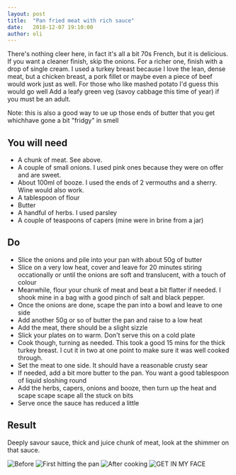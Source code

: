 ```yaml
---
layout: post
title:  "Pan fried meat with rich sauce"
date:   2018-12-07 19:10:00
author: oli
---
```


There's nothing cleer here, in fact it's all a bit 70s French, but it is delicious.  If you want a cleaner finish, skip the onions.  For a richer one, finish with a drop of single cream.  I used a turkey breast because I love the lean, dense meat, but a chicken breast, a pork fillet or maybe even a piece of beef would work just as well.  For those who like mashed potato I'd guess this would go well  Add a leafy green veg (savoy cabbage this time of year) if you must be an adult.

Note: this is also a good way to ue up those ends of butter that you get whichhave gone a bit "fridgy" in smell

## You will need

* A chunk of meat.  See above. 
* A couple of small onions.  I used pink ones because they were on offer and are sweet.
* About 100ml of booze. I used the ends of 2 vermouths and a sherry. Wine would also work.
* A tablespoon of flour
* Butter
* A handful of herbs.  I used parsley
* A couple of teaspoons of capers (mine were in brine from a jar)


## Do

* Slice the onions and pile into your pan with about 50g of butter
* Slice on a very low heat, cover and leave for 20 minutes stiring occationally or until the onions are soft and translucent, with a touch of colour
* Meanwhile, flour your chunk of meat and beat a bit flatter if needed.  I shook mine in a bag with a good pinch of salt and black pepper.
* Once the onions are done, scape the pan into a bowl and leave to one side
* Add another 50g or so of butter the pan and raise to a low heat
* Add the meat, there should be a slight sizzle
* Slick your plates on to warm.  Don't serve this on a cold plate
* Cook though, turning as needed.  This took a good 15 mins for the thick turkey breast.  I cut it in two at one point to make sure it was well cooked through.
* Set the meat to one side.  It should have a reasonable crusty sear
* If needed, add a bit more butter to the pan.  You want a good tablespoon of liquid sloshing round
* Add the herbs, capers, onions and booze, then turn up the heat and scape scape scape all the stuck on bits
* Serve once the sauce has reduced a little


## Result

Deeply savour sauce, thick and juice chunk of meat, look at the shimmer on that sauce.


![Before](/images/blog/pan-chicken-booze-sauce/pan-chicken-booze-sauce-01.jpg)
![First hitting the pan](/images/blog/pan-chicken-booze-sauce/pan-chicken-booze-sauce-02.jpg)
![After cooking](/images/blog/pan-chicken-booze-sauce/pan-chicken-booze-sauce-03.jpg)
![GET IN MY FACE](/images/blog/pan-chicken-booze-sauce/pan-chicken-booze-sauce-04.jpg)